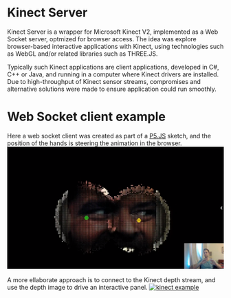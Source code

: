
# Kinect Server
Kinect Server is a wrapper for Microsoft Kinect V2, implemented as a Web Socket server, optmized for browser access.
The idea was explore browser-based interactive applications with Kinect, using technologies such as WebGL and/or related libraries such as THREE.JS. 

Typically such Kinect applications are client applications, developed in C#, C++ or Java, and running in a computer where Kinect drivers are installed.
Due to high-throughput of Kinect sensor streams, compromises and alternative solutions were made to ensure application could run smoothly.

# Web Socket client example
Here a web socket client was created as part of a [P5.JS](https://p5js.org) sketch, and the position of the hands is steering the animation in the browser. 
[![kinect example](docs/KinectWebSocketClient.png)](https://www.youtube.com/watch?v=9G6uDCawOxw)

A more ellaborate approach is to connect to the Kinect depth stream, and use the depth image to drive an interactive panel. 
[![kinect example](docs/KinectInteractiveGallery.gif)](https://vimeo.com/195589176)

